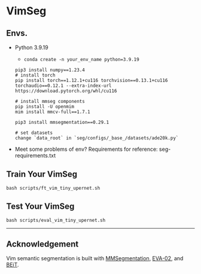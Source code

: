 # VimSeg

## Envs.

- Python 3.9.19

  - `conda create -n your_env_name python=3.9.19`

  ```
  pip3 install numpy==1.23.4
  # install torch
  pip install torch==1.12.1+cu116 torchvision==0.13.1+cu116 torchaudio==0.12.1 --extra-index-url https://download.pytorch.org/whl/cu116

  # install mmseg components
  pip install -U openmim
  mim install mmcv-full==1.7.1

  pip3 install mmsegmentation==0.29.1

  # set datasets
  change `data_root` in `seg/configs/_base_/datasets/ade20k.py`
  ```

- Meet some problems of env? Requirements for reference: seg-requirements.txt


## Train Your VimSeg

`bash scripts/ft_vim_tiny_upernet.sh`

## Test Your VimSeg

`bash scripts/eval_vim_tiny_upernet.sh`

---

## Acknowledgement
Vim semantic segmentation is built with [MMSegmentation](https://github.com/open-mmlab/mmsegmentation/tree/v0.20.2), [EVA-02](https://github.com/baaivision/EVA/tree/master/EVA-02), and [BEiT](https://github.com/microsoft/unilm/tree/master/beit/semantic_segmentation).
